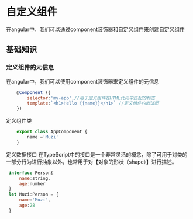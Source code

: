 # 自定义组件
在angular中，我们可以通过component装饰器和自定义组件来创建自定义组件

## 基础知识
### 定义组件的元信息
   在angular中，我们可以使用component装饰器来定义组件的元信息
```js
    @Component ({
        selector:'my-app',//用于定义组件在HTML代码中匹配的标签
        template:`<h1>Hello {{name}}</h1>` //定义组件内嵌试图
    })
```
定义组件类
```js
    export class AppComponent {
        name ='Muzi'
    }
```
定义数据接口
在TypeScript中的接口是一个非常灵活的概念，除了可用于对类的一部分行为进行抽象以外，也常用于对【对象的形状（shape）】进行描述。
```js
 interface Person{
     name:string,
     age:number
 }
 let Muzi:Person = {
     name:'Muzi',
     age:28
 }
```